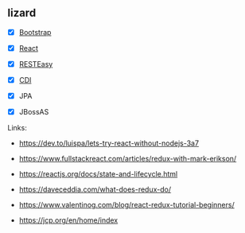 ## lizard

- [x] [Bootstrap](https://getbootstrap.com/)
- [x] [React](https://reactjs.org/)

- [x] [RESTEasy](https://resteasy.github.io/)
- [x] [CDI](http://cdi-spec.org/)
- [x] JPA

- [x] JBossAS


Links: 
- https://dev.to/luispa/lets-try-react-without-nodejs-3a7
- https://www.fullstackreact.com/articles/redux-with-mark-erikson/
- https://reactjs.org/docs/state-and-lifecycle.html
- https://daveceddia.com/what-does-redux-do/
- https://www.valentinog.com/blog/react-redux-tutorial-beginners/

- https://jcp.org/en/home/index 
